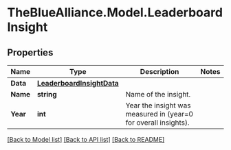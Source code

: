 # TheBlueAlliance.Model.LeaderboardInsight

## Properties

Name | Type | Description | Notes
------------ | ------------- | ------------- | -------------
**Data** | [**LeaderboardInsightData**](LeaderboardInsightData.md) |  | 
**Name** | **string** | Name of the insight. | 
**Year** | **int** | Year the insight was measured in (year&#x3D;0 for overall insights). | 

[[Back to Model list]](../../README.md#documentation-for-models) [[Back to API list]](../../README.md#documentation-for-api-endpoints) [[Back to README]](../../README.md)

